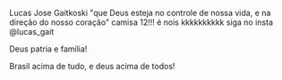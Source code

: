 Lucas Jose Gaitkoski
"que Deus esteja no controle de nossa vida, e na direção do nosso coração"
camisa 12!!!
é nois kkkkkkkkkk
siga no insta @lucas_gait











Deus patria e família!




Brasil acima de tudo, e deus acima de todos!
